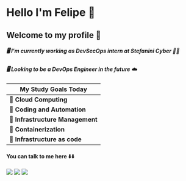 # Hello I'm Felipe 👋 
## Welcome to my profile 👊


##### 🖥️ I'm currently working as DevSecOps intern at Stefanini Cyber 👨‍💻
##### 🖥️ Looking to be a DevOps Engineer in the future ☁️

| **My Study Goals Today**              |
|---------------------------------------|
| 📙 **Cloud Computing**                |
| 📙 **Coding and Automation**          | 
| 📙 **Infrastructure Management**      | 
| 📙 **Containerization**               | 
| 📙 **Infrastructure as code**         | 

<!--
**Felipe-Antonio19/Felipe-Antonio19** is a ✨ _special_ ✨ repository because its `README.md` (this file) appears on your GitHub profile.

Here are some ideas to get you started:

- 🔭 I’m currently working on ...
- 🌱 I’m currently learning ...
- 👯 I’m looking to collaborate on ...
- 🤔 I’m looking for help with ...
- 💬 Ask me about ...
- 📫 How to reach me: ...
- 😄 Pronouns: ...
- ⚡ Fun fact: ...
-->
#### You can talk to me here ⬇️⬇️
<div> 
  <a href="https://www.linkedin.com/in/felipe-antonio-santos-da-silva-058bb6220/" target="_blank"><img src="https://img.shields.io/badge/-LinkedIn-%230077B5?style=for-the-badge&logo=linkedin&logoColor=white" target="_blank"></a> 
  <a href = "mailto:felipeantonio1907@gmail.com"><img src="https://img.shields.io/badge/-Gmail-%23333?style=for-the-badge&logo=gmail&logoColor=white" target="_blank"></a>
  <a href="https://www.instagram.com/felipe9.a/" target="_blank"><img src="https://img.shields.io/badge/-Instagram-%23E4405F?style=for-the-badge&logo=instagram&logoColor=white" target="_blank"></a>
</div>
